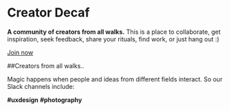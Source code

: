 # Creator Decaf

**A community of creators from all walks.** This is a place to collaborate, get inspiration, seek feedback, share your rituals, find work, or just hang out :)

[Join now](http://cdecaf.slack.com)



##Creators from all walks..

Magic happens when people and ideas from different fields interact. So our Slack channels include:

**#uxdesign**  **#photography**
